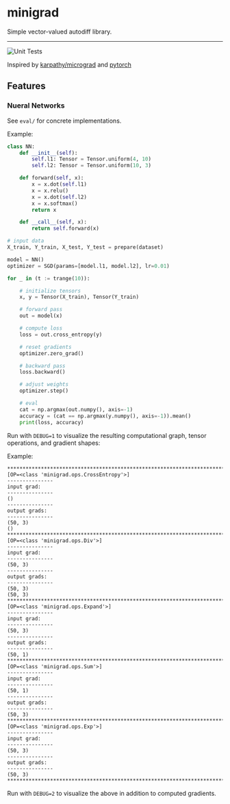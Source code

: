 # minigrad

Simple vector-valued autodiff library.

--------------------------------------------------------------------

![Unit Tests](https://github.com/markoelez/minigrad/workflows/Unit%20Tests/badge.svg)

Inspired by [karpathy/micrograd](https://github.com/karpathy/micrograd) and [pytorch](https://github.com/pytorch/pytorch)


## Features

### Nueral Networks

See `eval/` for concrete implementations.

Example:

```python
class NN:
    def __init__(self):
        self.l1: Tensor = Tensor.uniform(4, 10)
        self.l2: Tensor = Tensor.uniform(10, 3)

    def forward(self, x):
        x = x.dot(self.l1)
        x = x.relu()
        x = x.dot(self.l2)
        x = x.softmax()
        return x

    def __call__(self, x):
        return self.forward(x)

# input data
X_train, Y_train, X_test, Y_test = prepare(dataset)

model = NN()
optimizer = SGD(params=[model.l1, model.l2], lr=0.01)

for _ in (t := trange(10)):

    # initialize tensors
    x, y = Tensor(X_train), Tensor(Y_train)

    # forward pass
    out = model(x)

    # compute loss
    loss = out.cross_entropy(y)

    # reset gradients
    optimizer.zero_grad()

    # backward pass
    loss.backward()

    # adjust weights
    optimizer.step()

    # eval
    cat = np.argmax(out.numpy(), axis=-1)
    accuracy = (cat == np.argmax(y.numpy(), axis=-1)).mean()
    print(loss, accuracy)
```

Run with `DEBUG=1` to visualize the resulting computational graph, tensor operations, and gradient shapes:

Example:
```
********************************************************************************
[OP=<class 'minigrad.ops.CrossEntropy'>]
---------------
input grad:
---------------
()
---------------
output grads:
---------------
(50, 3)
()
********************************************************************************
[OP=<class 'minigrad.ops.Div'>]
---------------
input grad:
---------------
(50, 3)
---------------
output grads:
---------------
(50, 3)
(50, 3)
********************************************************************************
[OP=<class 'minigrad.ops.Expand'>]
---------------
input grad:
---------------
(50, 3)
---------------
output grads:
---------------
(50, 1)
********************************************************************************
[OP=<class 'minigrad.ops.Sum'>]
---------------
input grad:
---------------
(50, 1)
---------------
output grads:
---------------
(50, 3)
********************************************************************************
[OP=<class 'minigrad.ops.Exp'>]
---------------
input grad:
---------------
(50, 3)
---------------
output grads:
---------------
(50, 3)
********************************************************************************
```

Run with `DEBUG=2` to visualize the above in addition to computed gradients.
